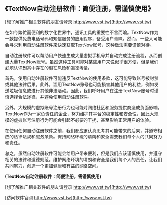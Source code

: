 ## **《TextNow自动注册软件：简便注册，需谨慎使用》**

[想了解推广相关软件的朋友请登录 http://www.vst.tw](http://www.vst.tw)

在如今繁忙而便利的数字化世界中，通讯工具的重要性不言而喻。TextNow作为一款提供免费电话号码和短信服务的应用程序，备受用户青睐。然而，一些人可能会寻求利用自动注册软件来快速获取TextNow账号，这种做法需要谨慎对待。

自动注册软件可以帮助用户快速生成大量虚拟手机号并自动完成注册流程，从而创建大量TextNow账号。虽然这种工具可能对某些用户来说似乎很方便，但是我们必须认识到其中存在的潜在风险和道德考量。

首先，使用自动注册软件可能违反TextNow的使用条款，这可能导致账号被封禁或其他法律后果。此外，滥用TextNow账号也可能损害其他用户的利益，例如发送垃圾信息或进行其他非法活动。因此，我们呼吁用户在注册TextNow账号时谨慎选择合法途径，并避免使用自动注册软件。

另外，大规模的虚拟账号注册行为也可能对网络社区和服务提供商造成负面影响。TextNow作为一家负责任的企业，努力维护其平台的稳定性和安全性，因此大规模的虚拟账号注册行为可能会引起不必要的干扰，甚至影响正常用户的体验。

在使用任何自动注册软件之前，我们都应该认真思考其可能带来的后果，并遵守相应的法律法规和服务条款。保持网络环境的清朗和安全需要我们每个人的共同努力和责任。

总之，虽然自动注册软件可能会给用户带来便利，但是我们应该谨慎使用，并遵守相关的法律和道德规范。维护网络环境的清朗和安全是我们每个人的责任，让我们共同努力，创造一个更加健康和有益的网络空间。

**(TextNow自动注册软件：简便注册，需谨慎使用)**

[想了解推广相关软件的朋友请登录 http://www.vst.tw](http://www.vst.tw)


[访问软件官网 http://www.vst.tw](http://www.vst.tw)
